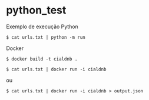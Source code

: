 # python_test
Exemplo de execução
Python
```
$ cat urls.txt | python -m run 
```
Docker 
```
$ docker build -t cialdnb .
```
```
$ cat urls.txt | docker run -i cialdnb 
```
ou
```
$ cat urls.txt | docker run -i cialdnb > output.json 
```
